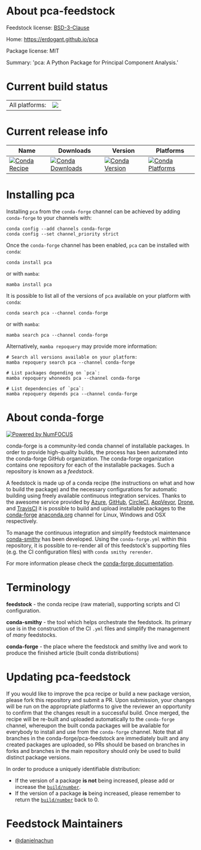 About pca-feedstock
===================

Feedstock license: [BSD-3-Clause](https://github.com/conda-forge/pca-feedstock/blob/main/LICENSE.txt)

Home: https://erdogant.github.io/pca

Package license: MIT

Summary: 'pca: A Python Package for Principal Component Analysis.'


Current build status
====================


<table><tr><td>All platforms:</td>
    <td>
      <a href="https://dev.azure.com/conda-forge/feedstock-builds/_build/latest?definitionId=25243&branchName=main">
        <img src="https://dev.azure.com/conda-forge/feedstock-builds/_apis/build/status/pca-feedstock?branchName=main">
      </a>
    </td>
  </tr>
</table>

Current release info
====================

| Name | Downloads | Version | Platforms |
| --- | --- | --- | --- |
| [![Conda Recipe](https://img.shields.io/badge/recipe-pca-green.svg)](https://anaconda.org/conda-forge/pca) | [![Conda Downloads](https://img.shields.io/conda/dn/conda-forge/pca.svg)](https://anaconda.org/conda-forge/pca) | [![Conda Version](https://img.shields.io/conda/vn/conda-forge/pca.svg)](https://anaconda.org/conda-forge/pca) | [![Conda Platforms](https://img.shields.io/conda/pn/conda-forge/pca.svg)](https://anaconda.org/conda-forge/pca) |

Installing pca
==============

Installing `pca` from the `conda-forge` channel can be achieved by adding `conda-forge` to your channels with:

```
conda config --add channels conda-forge
conda config --set channel_priority strict
```

Once the `conda-forge` channel has been enabled, `pca` can be installed with `conda`:

```
conda install pca
```

or with `mamba`:

```
mamba install pca
```

It is possible to list all of the versions of `pca` available on your platform with `conda`:

```
conda search pca --channel conda-forge
```

or with `mamba`:

```
mamba search pca --channel conda-forge
```

Alternatively, `mamba repoquery` may provide more information:

```
# Search all versions available on your platform:
mamba repoquery search pca --channel conda-forge

# List packages depending on `pca`:
mamba repoquery whoneeds pca --channel conda-forge

# List dependencies of `pca`:
mamba repoquery depends pca --channel conda-forge
```


About conda-forge
=================

[![Powered by
NumFOCUS](https://img.shields.io/badge/powered%20by-NumFOCUS-orange.svg?style=flat&colorA=E1523D&colorB=007D8A)](https://numfocus.org)

conda-forge is a community-led conda channel of installable packages.
In order to provide high-quality builds, the process has been automated into the
conda-forge GitHub organization. The conda-forge organization contains one repository
for each of the installable packages. Such a repository is known as a *feedstock*.

A feedstock is made up of a conda recipe (the instructions on what and how to build
the package) and the necessary configurations for automatic building using freely
available continuous integration services. Thanks to the awesome service provided by
[Azure](https://azure.microsoft.com/en-us/services/devops/), [GitHub](https://github.com/),
[CircleCI](https://circleci.com/), [AppVeyor](https://www.appveyor.com/),
[Drone](https://cloud.drone.io/welcome), and [TravisCI](https://travis-ci.com/)
it is possible to build and upload installable packages to the
[conda-forge](https://anaconda.org/conda-forge) [anaconda.org](https://anaconda.org/)
channel for Linux, Windows and OSX respectively.

To manage the continuous integration and simplify feedstock maintenance
[conda-smithy](https://github.com/conda-forge/conda-smithy) has been developed.
Using the ``conda-forge.yml`` within this repository, it is possible to re-render all of
this feedstock's supporting files (e.g. the CI configuration files) with ``conda smithy rerender``.

For more information please check the [conda-forge documentation](https://conda-forge.org/docs/).

Terminology
===========

**feedstock** - the conda recipe (raw material), supporting scripts and CI configuration.

**conda-smithy** - the tool which helps orchestrate the feedstock.
                   Its primary use is in the construction of the CI ``.yml`` files
                   and simplify the management of *many* feedstocks.

**conda-forge** - the place where the feedstock and smithy live and work to
                  produce the finished article (built conda distributions)


Updating pca-feedstock
======================

If you would like to improve the pca recipe or build a new
package version, please fork this repository and submit a PR. Upon submission,
your changes will be run on the appropriate platforms to give the reviewer an
opportunity to confirm that the changes result in a successful build. Once
merged, the recipe will be re-built and uploaded automatically to the
`conda-forge` channel, whereupon the built conda packages will be available for
everybody to install and use from the `conda-forge` channel.
Note that all branches in the conda-forge/pca-feedstock are
immediately built and any created packages are uploaded, so PRs should be based
on branches in forks and branches in the main repository should only be used to
build distinct package versions.

In order to produce a uniquely identifiable distribution:
 * If the version of a package **is not** being increased, please add or increase
   the [``build/number``](https://docs.conda.io/projects/conda-build/en/latest/resources/define-metadata.html#build-number-and-string).
 * If the version of a package **is** being increased, please remember to return
   the [``build/number``](https://docs.conda.io/projects/conda-build/en/latest/resources/define-metadata.html#build-number-and-string)
   back to 0.

Feedstock Maintainers
=====================

* [@danielnachun](https://github.com/danielnachun/)

